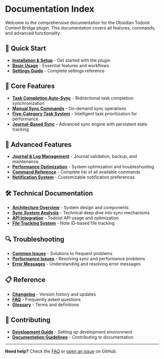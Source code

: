 # Documentation Index

Welcome to the comprehensive documentation for the Obsidian Todoist Context Bridge plugin. This documentation covers all features, commands, and advanced functionality.

## 📖 Quick Start

- **[Installation & Setup](setup/installation.md)** - Get started with the plugin
- **[Basic Usage](user-guide/basic-usage.md)** - Essential features and workflows
- **[Settings Guide](user-guide/settings-guide.md)** - Complete settings reference

## 🚀 Core Features

- **[Task Completion Auto-Sync](features/task-completion-sync.md)** - Bidirectional task completion synchronization
- **[Manual Sync Commands](features/manual-sync-commands.md)** - On-demand sync operations
- **[Five-Category Task System](features/five-category-system.md)** - Intelligent task prioritization for performance
- **[Journal-Based Sync](features/journal-sync.md)** - Advanced sync engine with persistent state tracking

## 🔧 Advanced Features

- **[Journal & Log Management](advanced/journal-management.md)** - Journal validation, backup, and maintenance
- **[Performance Optimization](advanced/performance-optimization.md)** - System optimization and troubleshooting
- **[Command Reference](advanced/command-reference.md)** - Complete list of all available commands
- **[Notification System](advanced/notification-system.md)** - Customizable notification preferences

## 🛠️ Technical Documentation

- **[Architecture Overview](technical/architecture.md)** - System design and components
- **[Sync System Analysis](technical/sync-analysis.md)** - Technical deep dive into sync mechanisms
- **[API Integration](technical/api-integration.md)** - Todoist API usage and optimization
- **[File Tracking System](technical/file-tracking.md)** - Note ID-based file tracking

## 🔍 Troubleshooting

- **[Common Issues](troubleshooting/common-issues.md)** - Solutions to frequent problems
- **[Performance Issues](troubleshooting/performance.md)** - Resolving sync and performance problems
- **[Error Messages](troubleshooting/error-messages.md)** - Understanding and resolving error messages

## 📋 Reference

- **[Changelog](../CHANGELOG.md)** - Version history and updates
- **[FAQ](reference/faq.md)** - Frequently asked questions
- **[Glossary](reference/glossary.md)** - Terms and definitions

## 🤝 Contributing

- **[Development Guide](contributing/development.md)** - Setting up development environment
- **[Documentation Guidelines](contributing/documentation.md)** - Contributing to documentation

---

**Need help?** Check the [FAQ](reference/faq.md) or [open an issue](https://github.com/wenlzhang/obsidian-todoist-context-bridge/issues) on GitHub.

